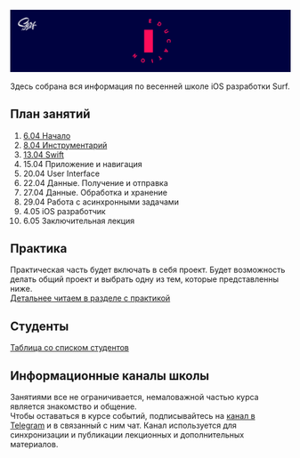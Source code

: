 ![Banner](images/banner.png)

Здесь собрана вся информация по весенней школе iOS разработки Surf.

## План занятий

1. [6.04 Начало](lectures/lecture01/README.md)
2. [8.04 Инструментарий](lectures/lecture02/README.md)
3. [13.04 Swift](lectures/lecture03/README.md)
4. 15.04 Приложение и навигация
5. 20.04 User Interface
6. 22.04 Данные. Получение и отправка
7. 27.04 Данные. Обработка и хранение
8. 29.04 Работа с асинхронными задачами
9. 4.05 iOS разработчик
10. 6.05 Заключительная лекция

## Практика

Практическая часть будет включать в себя проект. Будет возможность делать общий проект и выбрать одну из тем, которые представленны ниже.<br>
[Детальнее читаем в разделе с практикой](practice.md)

## Студенты

[Таблица со списком студентов](students.md)

## Информационные каналы школы

Занятиями все не ограничивается, немаловажной частью курса является знакомство и общение.<br>
Чтобы оставаться в курсе событий, подписывайтесь на [канал в Telegram](https://teleg.run/joinchat/AAAAAFeXjQYEGUGmy9twUg) и в связанный с ним чат.
Канал используется для синхронизации и публикации лекционных и дополнительных материалов.
